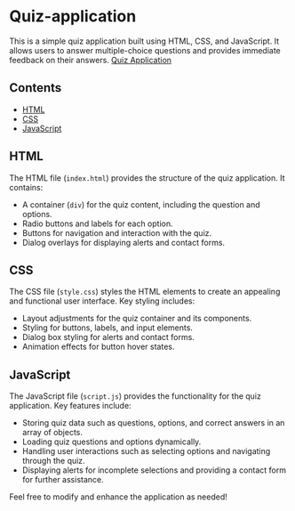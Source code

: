 # Quiz-application
This is a simple quiz application built using HTML, CSS, and JavaScript. It allows users to answer multiple-choice questions and provides immediate feedback on their answers.
[Quiz Application](https://hashimthepassionate.github.io/Quiz-application/)
## Contents

- [HTML](#html)
- [CSS](#css)
- [JavaScript](#javascript)

## HTML

The HTML file (`index.html`) provides the structure of the quiz application. It contains:
- A container (`div`) for the quiz content, including the question and options.
- Radio buttons and labels for each option.
- Buttons for navigation and interaction with the quiz.
- Dialog overlays for displaying alerts and contact forms.

## CSS

The CSS file (`style.css`) styles the HTML elements to create an appealing and functional user interface. Key styling includes:
- Layout adjustments for the quiz container and its components.
- Styling for buttons, labels, and input elements.
- Dialog box styling for alerts and contact forms.
- Animation effects for button hover states.

## JavaScript

The JavaScript file (`script.js`) provides the functionality for the quiz application. Key features include:
- Storing quiz data such as questions, options, and correct answers in an array of objects.
- Loading quiz questions and options dynamically.
- Handling user interactions such as selecting options and navigating through the quiz.
- Displaying alerts for incomplete selections and providing a contact form for further assistance.


Feel free to modify and enhance the application as needed!
